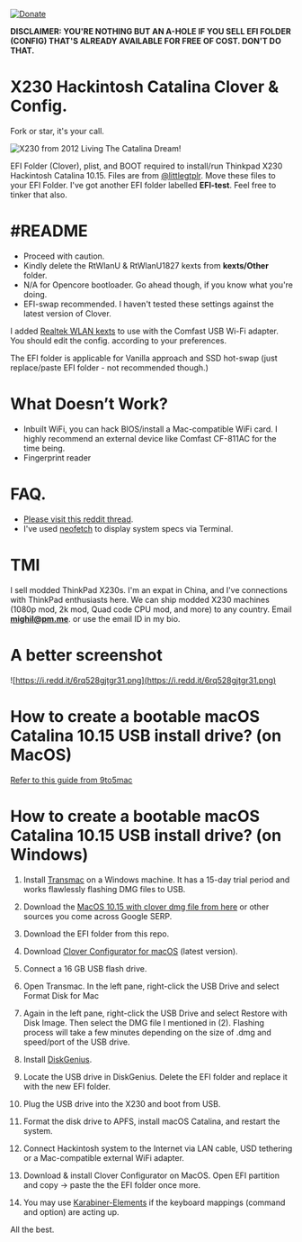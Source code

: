 [![Donate](https://img.shields.io/badge/Donate-PayPal-green.svg)](https://www.paypal.me/mighil)

**DISCLAIMER: YOU'RE NOTHING BUT AN A-HOLE IF YOU SELL EFI FOLDER (CONFIG) THAT'S ALREADY AVAILABLE FOR FREE OF COST. DON'T DO THAT.**

# X230 Hackintosh Catalina Clover & Config.

Fork or star, it's your call.

![X230 from 2012 Living The Catalina Dream!](https://i.redd.it/srs2yme8sgr31.jpg)

EFI Folder (Clover), plist, and BOOT required to install/run Thinkpad X230 Hackintosh Catalina 10.15. Files are from [@littlegtplr](https://github.com/littlegtplr/Hackintosh-X230-macOS). Move these files to your EFI Folder. I've got another EFI folder labelled **EFI-test**. Feel free to tinker that also. 

# #README

- Proceed with caution.
- Kindly delete the RtWlanU & RtWlanU1827 kexts from **kexts/Other** folder.
- N/A for Opencore bootloader. Go ahead though, if you know what you're doing. 
- EFI-swap recommended. I haven't tested these settings against the latest version of Clover.

I added [Realtek WLAN kexts](https://github.com/chris1111/Wireless-USB-Adapter-Clover) to use with the Comfast USB Wi-Fi adapter. You should edit the config. according to your preferences. 

The EFI folder is applicable for Vanilla approach and SSD hot-swap (just replace/paste EFI folder - not recommended though.) 

# What Doesn’t Work?

- Inbuilt WiFi, you can hack BIOS/install a Mac-compatible WiFi card. I highly recommend an external device like Comfast CF-811AC for the time being.
- Fingerprint reader

# FAQ. 

- [Please visit this reddit thread](https://www.reddit.com/r/hackintosh/comments/dfdf3l/x230_from_2012_living_the_catalina_dream/).
- I've used [neofetch](https://github.com/dylanaraps/neofetch) to display system specs via Terminal.

# TMI

I sell modded ThinkPad X230s. I'm an expat in China, and I've connections with ThinkPad enthusiasts here. We can ship modded X230 machines (1080p mod, 2k mod, Quad code CPU mod, and more) to any country. Email **mighil@pm.me**. or use the email ID in my bio.

# A better screenshot

![https://i.redd.it/6rq528gjtgr31.png](https://i.redd.it/6rq528gjtgr31.png)

# How to create a bootable macOS Catalina 10.15 USB install drive? (on MacOS)

[Refer to this guide from 9to5mac](https://9to5mac.com/2019/06/27/how-to-create-a-bootable-macos-catalina-10-15-usb-install-drive-video/)

# How to create a bootable macOS Catalina 10.15 USB install drive? (on Windows)

1. Install [Transmac](https://www.acutesystems.com/scrtm.htm) on a Windows machine. It has a 15-day trial period and works flawlessly flashing DMG files to USB.

2. Download the [MacOS 10.15 with clover dmg file from here](https://mirrors.dtops.cc/iso/MacOS/daliansky_macos/) or other sources you come across Google SERP.

3. Download the EFI folder from this repo.

4. Download [Clover Configurator for macOS](https://mackie100projects.altervista.org/download-clover-configurator/) (latest version).

5. Connect a 16 GB USB flash drive.

6. Open Transmac. In the left pane, right-click the USB Drive and select Format Disk for Mac

7. Again in the left pane, right-click the USB Drive and select Restore with Disk Image. Then select the DMG file I mentioned in (2). Flashing process will take a few minutes depending on the size of .dmg and speed/port of the USB drive.

8. Install [DiskGenius](https://www.diskgenius.com/).

9. Locate the USB drive in DiskGenius. Delete the EFI folder and replace it with the new EFI folder. 

10. Plug the USB drive into the X230 and boot from USB.

11. Format the disk drive to APFS, install macOS Catalina, and restart the system.

12. Connect Hackintosh system to the Internet via LAN cable, USD tethering or a Mac-compatible external WiFi adapter.

13. Download & install Clover Configurator on MacOS. Open EFI partition and copy -> paste the the EFI folder once more. 

14. You may use [Karabiner-Elements](https://pqrs.org/osx/karabiner/) if the keyboard mappings (command and option) are acting up.

All the best.
